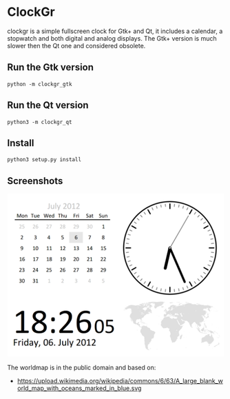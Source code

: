 ClockGr
=======

clockgr is a simple fullscreen clock for Gtk+ and Qt, it includes a
calendar, a stopwatch and both digital and analog displays. The Gtk+
version is much slower then the Qt one and considered obsolete.


Run the Gtk version
-------------------

    python -m clockgr_gtk


Run the Qt version
------------------

    python3 -m clockgr_qt


Install
-------

    python3 setup.py install


Screenshots
-----------

![ClockGr Screenshot](https://raw.githubusercontent.com/Grumbel/clockgr/master/clockgr.png)

The worldmap is in the public domain and based on:

* https://upload.wikimedia.org/wikipedia/commons/6/63/A_large_blank_world_map_with_oceans_marked_in_blue.svg
